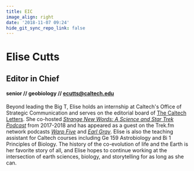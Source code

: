 ```yaml
---
title: EIC
image_align: right
date: '2018-11-07 09:24'
hide_git_sync_repo_link: false
---
```


# Elise Cutts
## Editor in Chief
#### senior // geobiology // [ecutts@caltech.edu](mailto:ecutts@caltech.edu)

Beyond leading the Big T, Elise holds an internship at Caltech's Office of Strategic Communication and serves on the editorial board of [The Caltech Letters](https://caltechletters.org/). She co-hosted [_Strange New Words: A Science and Star Trek Podcast_](https://soundcloud.com/strange-new-worlds) from 2017-2018 and has appeared as a guest on the  Trek.fm network podcasts [_Warp Five_](http://www.trek.fm/warp-five/) and [_Earl Gray_](http://www.trek.fm/earl-gray/). Elise is also the teaching assistant for  Caltech courses including Ge 159 Astrobiology and Bi 1 Principles of Biology. The history of the co-evolution of life and the Earth is her favorite story of all, and Elise hopes to continue working at the intersection of earth sciences, biology, and storytelling for as long as she can. 